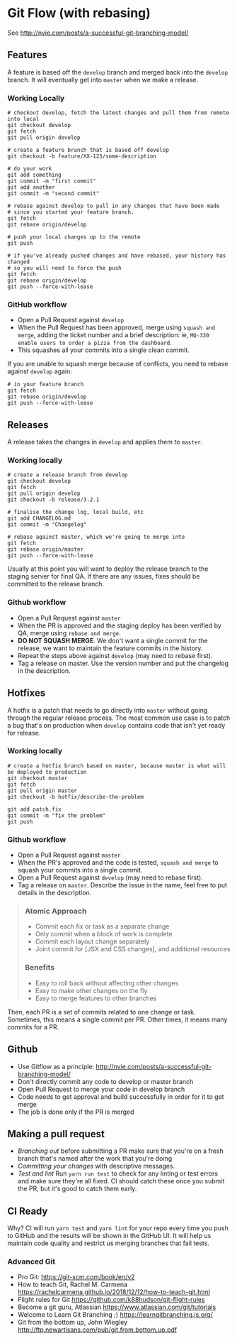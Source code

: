 # Git Flow (with rebasing)
See http://nvie.com/posts/a-successful-git-branching-model/

## Features

A feature is based off the `develop` branch and merged back into the `develop` branch.
It will eventually get into `master` when we make a release.

### Working Locally

```
# checkout develop, fetch the latest changes and pull them from remote into local
git checkout develop
git fetch
git pull origin develop

# create a feature branch that is based off develop
git checkout -b feature/XX-123/some-description

# do your work
git add something
git commit -m "first commit"
git add another
git commit -m "second commit"

# rebase against develop to pull in any changes that have been made
# since you started your feature branch.
git fetch
git rebase origin/develop

# push your local changes up to the remote
git push

# if you've already pushed changes and have rebased, your history has changed
# so you will need to force the push
git fetch
git rebase origin/develop
git push --force-with-lease
````

### GitHub workflow

- Open a Pull Request against `develop`
- When the Pull Request has been approved, merge using `squash and merge`, adding the ticket number and a brief description:
ie, `MQ-330 enable users to order a pizza from the dashboard`.
- This squashes all your commits into a single clean commit.

If you are unable to squash merge because of conflicts, you need to rebase against `develop` again:

```
# in your feature branch
git fetch
git rebase origin/develop
git push --force-with-lease
```



## Releases

A release takes the changes in `develop` and applies them to `master`.


### Working locally


```
# create a release branch from develop
git checkout develop
git fetch
git pull origin develop
git checkout -b release/3.2.1

# finalise the change log, local build, etc
git add CHANGELOG.md
git commit -m "Changelog"

# rebase against master, which we're going to merge into
git fetch
git rebase origin/master
git push --force-with-lease
```


Usually at this point you will want to deploy the release branch to the staging server for final QA.
If there are any issues, fixes should be committed to the release branch.

### Github workflow

- Open a Pull Request against `master`
- When the PR is approved and the staging deploy has been verified by QA, merge using `rebase and merge`.
- **DO NOT SQUASH MERGE**. We don't want a single commit for the release, we want to maintain the feature commits in the history.
- Repeat the steps above against `develop` (may need to rebase first).
- Tag a release on master. Use the version number and put the changelog in the description.




## Hotfixes

A hotfix is a patch that needs to go directly into `master` without going through the regular release process.
The most common use case is to patch a bug that's on production when `develop` contains code that isn't yet ready for release.


### Working locally

```
# create a hotfix branch based on master, because master is what will be deployed to production
git checkout master
git fetch
git pull origin master
git checkout -b hotfix/describe-the-problem

git add patch.fix
git commit -m "fix the problem"
git push
```

### Github workflow

- Open a Pull Request against `master`
- When the PR's approved and the code is tested, `squash and merge` to squash your commits into a single commit.
- Open a Pull Request against `develop` (may need to rebase first).
- Tag a release on `master`. Describe the issue in the name, feel free to put details in the description.

> ### Atomic Approach
> 
> - Commit each fix or task as a separate change
> - Only commit when a block of work is complete
> - Commit each layout change separately
> - Joint commit for \[JSX and CSS changes\], and additional resources
> 
> ### Benefits
> 
> - Easy to roll back without affecting other changes
> - Easy to make other changes on the fly
> - Easy to merge features to other branches

Then, each PR is a set of commits related to one change or task.
Sometimes, this means a single commit per PR.
Other times, it means many commits for a PR.



## Github
* Use Gitflow as a principle: http://nvie.com/posts/a-successful-git-branching-model/
* Don't directly commit any code to develop or master branch
* Open Pull Request to merge your code in develop branch
* Code needs to get approval and build successfully in order for it to get merge 
* The job is done only if the PR is merged


## Making a pull request

* *Branching out* before submitting a PR make sure that you're on a fresh branch that's named after the work that you're doing
* *Committing your changes* with descriptive messages. 
* *Test and lint* Run `yarn run test` to check for any linting or test errors and make sure they're all fixed. CI should catch these once you submit the PR, but it's good to catch them early.

## CI Ready
Why? CI will run `yarn test` and `yarn lint` for your repo every time you push to GitHub and the results will be shown in the GitHub UI. It will help us maintain code quality and restrict us merging branches that fail tests.


### Advanced Git
- Pro Git: https://git-scm.com/book/en/v2
- How to teach Git, Rachel M. Carmena https://rachelcarmena.github.io/2018/12/12/how-to-teach-git.html
- Flight rules for Git https://github.com/k88hudson/git-flight-rules
- Become a git guru, Atlassian https://www.atlassian.com/git/tutorials
- Welcome to Learn Git Branching ;) https://learngitbranching.js.org/
- Git from the bottom up, John Wiegley http://ftp.newartisans.com/pub/git.from.bottom.up.pdf



